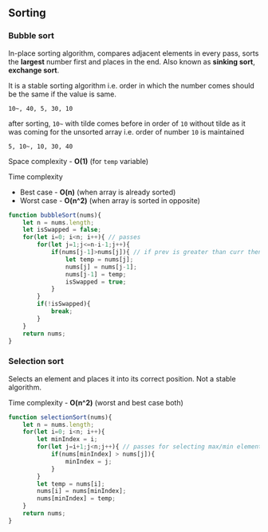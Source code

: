 ## Sorting

### Bubble sort

In-place sorting algorithm, compares adjacent elements in every pass,
sorts the **largest** number first and places in the end. Also known as **sinking sort**, **exchange sort**.

It is a stable sorting algorithm i.e. order in which the number comes should be the same if the value is same.

```
10~, 40, 5, 30, 10
```
after sorting, `10~` with tilde comes before in order of `10` without tilde as it was coming for the unsorted array i.e. order of number `10` is maintained
```
5, 10~, 10, 30, 40
```

Space complexity - **O(1)** (for `temp` variable)

Time complexity

- Best case -  **O(n)** (when array is already sorted)
- Worst case - **O(n^2)** (when array is sorted in opposite)

```javascript
function bubbleSort(nums){
    let n = nums.length;
    let isSwapped = false;
    for(let i=0; i<n; i++){ // passes
        for(let j=1;j<=n-i-1;j++){
            if(nums[j-1]>nums[j]){ // if prev is greater than curr then swap(j-1,j)
                let temp = nums[j];
                nums[j] = nums[j-1];
                nums[j-1] = temp;
                isSwapped = true;
            }
        }
        if(!isSwapped){
            break;
        }
    }
    return nums;
}
```

### Selection sort

Selects an element and places it into its correct position. Not a stable algorithm.

Time complexity - **O(n^2)** (worst and best case both)

```javascript
function selectionSort(nums){
    let n = nums.length;
    for(let i=0; i<n; i++){
        let minIndex = i;
        for(let j=i+1;j<n;j++){ // passes for selecting max/min element
            if(nums[minIndex] > nums[j]){
                minIndex = j;
            }
        }
        let temp = nums[i];
        nums[i] = nums[minIndex];
        nums[minIndex] = temp;
    }
    return nums;
}
```





<!-- ### some sort - WIP

```javascript
function someSort(nums){
    let n = nums.length;
    for(let i=0; i<n; i++){
        for(let j=i+1;j<n;j++){
                console.log(nums[i],nums[j]);
            if(nums[i]>nums[j]){    // swap(i,j)
                let temp = nums[i];
                nums[i] = nums[j];
                nums[j] = temp;
            }
        }
    }
    return nums;
}
```
-->
